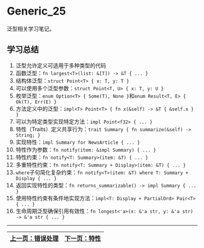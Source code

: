 # Generic_25

泛型相关学习笔记。

## 学习总结

1. 泛型允许定义可适用于多种类型的代码
2. 函数泛型：`fn largest<T>(list: &[T]) -> &T { ... }`
3. 结构体泛型：`struct Point<T> { x: T, y: T }`
4. 可以使用多个泛型参数：`struct Point<T, U> { x: T, y: U }`
5. 枚举泛型：`enum Option<T> { Some(T), None }`和`enum Result<T, E> { Ok(T), Err(E) }`
6. 方法定义中的泛型：`impl<T> Point<T> { fn x(&self) -> &T { &self.x } }`
7. 可以为特定类型实现特定方法：`impl Point<f32> { ... }`
8. 特性（Traits）定义共享行为：`trait Summary { fn summarize(&self) -> String; }`
9. 实现特性：`impl Summary for NewsArticle { ... }`
10. 特性作为参数：`fn notify(item: &impl Summary) { ... }`
11. 特性约束：`fn notify<T: Summary>(item: &T) { ... }`
12. 多重特性约束：`fn notify<T: Summary + Display>(item: &T) { ... }`
13. `where`子句简化复杂约束：`fn notify<T>(item: &T) where T: Summary + Display { ... }`
14. 返回实现特性的类型：`fn returns_summarizable() -> impl Summary { ... }`
15. 使用特性约束有条件地实现方法：`impl<T: Display + PartialOrd> Pair<T> { ... }`
16. 生命周期泛型确保引用有效性：`fn longest<'a>(x: &'a str, y: &'a str) -> &'a str { ... }` 

---

| [上一页：错误处理](../24_error/24_error.md) | [下一页：特性](../26_trait/26_trait.md) |
|------------------------|------------------------| 